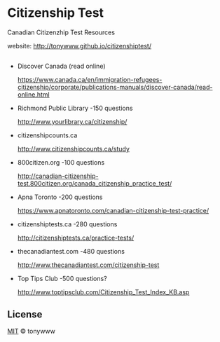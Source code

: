 # Citizenship Test
Canadian Citizenzhip Test Resources

website: http://tonywww.github.io/citizenshiptest/


## 



* Discover Canada (read online)

  https://www.canada.ca/en/immigration-refugees-citizenship/corporate/publications-manuals/discover-canada/read-online.html

* Richmond Public Library -150 questions

  http://www.yourlibrary.ca/citizenship/

* citizenshipcounts.ca

  http://www.citizenshipcounts.ca/study
  
* 800citizen.org -100 questions

  http://canadian-citizenship-test.800citizen.org/canada_citizenship_practice_test/
  
* Apna Toronto -200 questions

  https://www.apnatoronto.com/canadian-citizenship-test-practice/
  
* citizenshiptests.ca -280 questions

  http://citizenshiptests.ca/practice-tests/
  
* thecanadiantest.com -480 questions

  http://www.thecanadiantest.com/citizenship-test
  
* Top Tips Club -500 questions?

  http://www.toptipsclub.com/Citizenship_Test_Index_KB.asp



## License
[MIT](LICENSE) © tonywww


